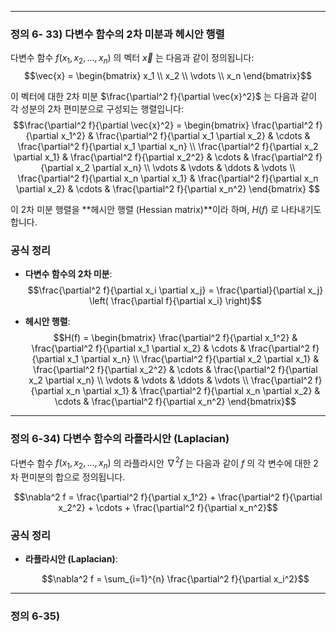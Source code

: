 
---
### 정의 6- 33) 다변수 함수의 2차 미분과 헤시안 행렬

다변수 함수  $f(x_1, x_2, \ldots, x_n$) 의 벡터 $\vec{x}$ 는 다음과 같이 정의됩니다:
$$\vec{x} = \begin{bmatrix} x_1 \\ x_2 \\ \vdots \\ x_n \end{bmatrix}$$

이 벡터에 대한 2차 미분 $\frac{\partial^2 f}{\partial \vec{x}^2}$ 는 다음과 같이 각 성분의 2차 편미분으로 구성되는 행렬입니다:
$$\frac{\partial^2 f}{\partial \vec{x}^2} =
\begin{bmatrix}
\frac{\partial^2 f}{\partial x_1^2} & \frac{\partial^2 f}{\partial x_1 \partial x_2} & \cdots & \frac{\partial^2 f}{\partial x_1 \partial x_n} \\
\frac{\partial^2 f}{\partial x_2 \partial x_1} & \frac{\partial^2 f}{\partial x_2^2} & \cdots & \frac{\partial^2 f}{\partial x_2 \partial x_n} \\
\vdots & \vdots & \ddots & \vdots \\
\frac{\partial^2 f}{\partial x_n \partial x_1} & \frac{\partial^2 f}{\partial x_n \partial x_2} & \cdots & \frac{\partial^2 f}{\partial x_n^2}
\end{bmatrix}
$$

이 2차 미분 행렬을 **헤시안 행렬 (Hessian matrix)**이라 하며,  $H(f)$ 로 나타내기도 합니다.

### 공식 정리

- **다변수 함수의 2차 미분**:
  $$\frac{\partial^2 f}{\partial x_i \partial x_j} = \frac{\partial}{\partial x_j} \left( \frac{\partial f}{\partial x_i} \right)$$
 

- **헤시안 행렬**:$$H(f) = \begin{bmatrix}
  \frac{\partial^2 f}{\partial x_1^2} & \frac{\partial^2 f}{\partial x_1 \partial x_2} & \cdots & \frac{\partial^2 f}{\partial x_1 \partial x_n} \\
  \frac{\partial^2 f}{\partial x_2 \partial x_1} & \frac{\partial^2 f}{\partial x_2^2} & \cdots & \frac{\partial^2 f}{\partial x_2 \partial x_n} \\
  \vdots & \vdots & \ddots & \vdots \\
  \frac{\partial^2 f}{\partial x_n \partial x_1} & \frac{\partial^2 f}{\partial x_n \partial x_2} & \cdots & \frac{\partial^2 f}{\partial x_n^2}
  \end{bmatrix}$$
---
### 정의 6-34) 다변수 함수의 라플라시안 (Laplacian)

다변수 함수  $f(x_1, x_2, \ldots, x_n)$ 의 라플라시안  $\nabla^2 f$ 는 다음과 같이  $f$ 의 각 변수에 대한 2차 편미분의 합으로 정의됩니다.


$$\nabla^2 f = \frac{\partial^2 f}{\partial x_1^2} + \frac{\partial^2 f}{\partial x_2^2} + \cdots + \frac{\partial^2 f}{\partial x_n^2}$$

### 공식 정리

- **라플라시안 (Laplacian)**:
  
  $$\nabla^2 f = \sum_{i=1}^{n} \frac{\partial^2 f}{\partial x_i^2}$$
  
---
### 정의 6-35) 